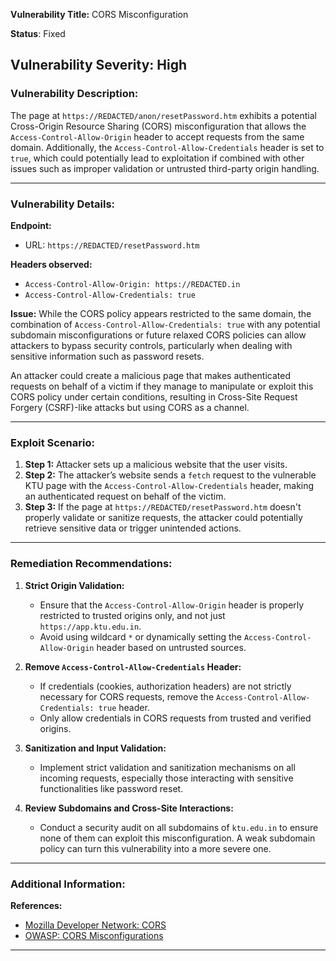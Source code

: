 


**Vulnerability Title:** CORS Misconfiguration

**Status**: Fixed

**Vulnerability Severity:** High
---

### Vulnerability Description:

The page at `https://REDACTED/anon/resetPassword.htm` exhibits a potential Cross-Origin Resource Sharing (CORS) misconfiguration that allows the `Access-Control-Allow-Origin` header to accept requests from the same domain. Additionally, the `Access-Control-Allow-Credentials` header is set to `true`, which could potentially lead to exploitation if combined with other issues such as improper validation or untrusted third-party origin handling.

---

### Vulnerability Details:

**Endpoint:**
- URL: `https://REDACTED/resetPassword.htm`

**Headers observed:**
- `Access-Control-Allow-Origin: https://REDACTED.in`
- `Access-Control-Allow-Credentials: true`

**Issue:**
While the CORS policy appears restricted to the same domain, the combination of `Access-Control-Allow-Credentials: true` with any potential subdomain misconfigurations or future relaxed CORS policies can allow attackers to bypass security controls, particularly when dealing with sensitive information such as password resets.

An attacker could create a malicious page that makes authenticated requests on behalf of a victim if they manage to manipulate or exploit this CORS policy under certain conditions, resulting in Cross-Site Request Forgery (CSRF)-like attacks but using CORS as a channel.

---

### Exploit Scenario:

1. **Step 1:** Attacker sets up a malicious website that the user visits.
2. **Step 2:** The attacker’s website sends a `fetch` request to the vulnerable KTU page with the `Access-Control-Allow-Credentials` header, making an authenticated request on behalf of the victim.
3. **Step 3:** If the page at `https://REDACTED/resetPassword.htm` doesn't properly validate or sanitize requests, the attacker could potentially retrieve sensitive data or trigger unintended actions.

---

### Remediation Recommendations:

1. **Strict Origin Validation:** 
   - Ensure that the `Access-Control-Allow-Origin` header is properly restricted to trusted origins only, and not just `https://app.ktu.edu.in`.
   - Avoid using wildcard `*` or dynamically setting the `Access-Control-Allow-Origin` header based on untrusted sources.

2. **Remove `Access-Control-Allow-Credentials` Header:** 
   - If credentials (cookies, authorization headers) are not strictly necessary for CORS requests, remove the `Access-Control-Allow-Credentials: true` header.
   - Only allow credentials in CORS requests from trusted and verified origins.

3. **Sanitization and Input Validation:**
   - Implement strict validation and sanitization mechanisms on all incoming requests, especially those interacting with sensitive functionalities like password reset.

4. **Review Subdomains and Cross-Site Interactions:**
   - Conduct a security audit on all subdomains of `ktu.edu.in` to ensure none of them can exploit this misconfiguration. A weak subdomain policy can turn this vulnerability into a more severe one.

---

### Additional Information:

**References:**
- [Mozilla Developer Network: CORS](https://developer.mozilla.org/en-US/docs/Web/HTTP/CORS)
- [OWASP: CORS Misconfigurations](https://owasp.org/www-community/attacks/CORS_OriginHeaderScrutiny)

--- 
